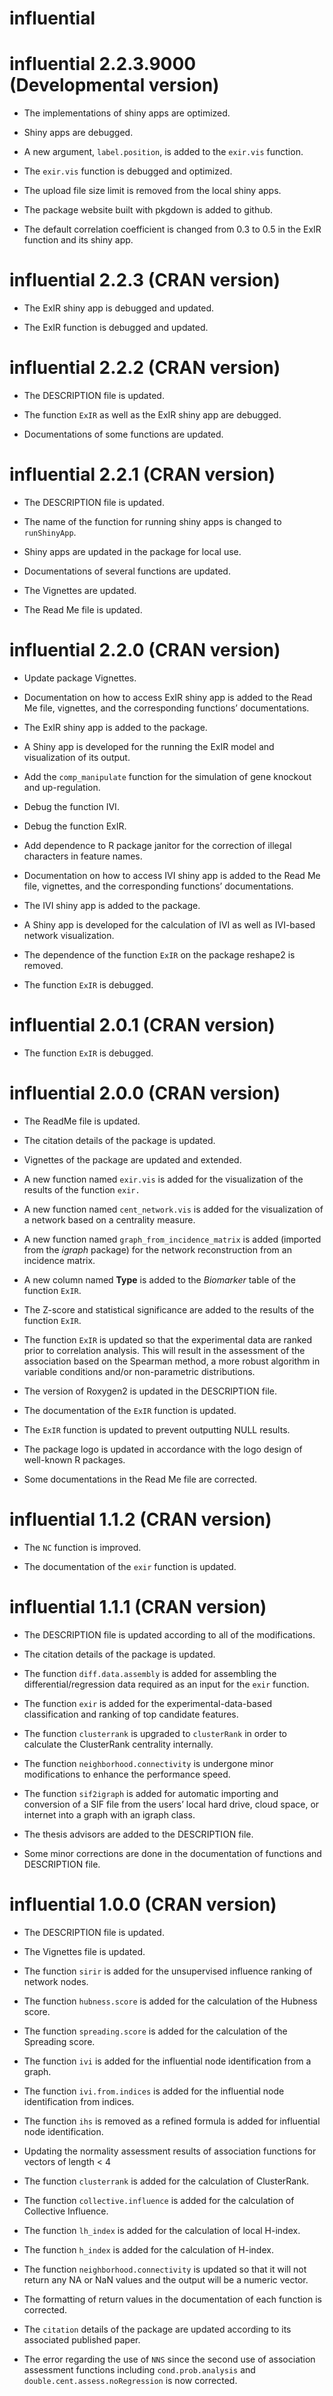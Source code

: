 influential
================

<!-- NEWS.md is generated from NEWS.Rmd. Please edit that file -->

# influential 2.2.3.9000 (Developmental version)

-   The implementations of shiny apps are optimized.

-   Shiny apps are debugged.

-   A new argument, `label.position`, is added to the `exir.vis`
    function.

-   The `exir.vis` function is debugged and optimized.

-   The upload file size limit is removed from the local shiny apps.

-   The package website built with pkgdown is added to github.

-   The default correlation coefficient is changed from 0.3 to 0.5 in
    the ExIR function and its shiny app.

# influential 2.2.3 (CRAN version)

-   The ExIR shiny app is debugged and updated.

-   The ExIR function is debugged and updated.

# influential 2.2.2 (CRAN version)

-   The DESCRIPTION file is updated.

-   The function `ExIR` as well as the ExIR shiny app are debugged.

-   Documentations of some functions are updated.

# influential 2.2.1 (CRAN version)

-   The DESCRIPTION file is updated.

-   The name of the function for running shiny apps is changed to
    `runShinyApp`.

-   Shiny apps are updated in the package for local use.

-   Documentations of several functions are updated.

-   The Vignettes are updated.

-   The Read Me file is updated.

# influential 2.2.0 (CRAN version)

-   Update package Vignettes.

-   Documentation on how to access ExIR shiny app is added to the Read
    Me file, vignettes, and the corresponding functions’ documentations.

-   The ExIR shiny app is added to the package.

-   A Shiny app is developed for the running the ExIR model and
    visualization of its output.

-   Add the `comp_manipulate` function for the simulation of gene
    knockout and up-regulation.

-   Debug the function IVI.

-   Debug the function ExIR.

-   Add dependence to R package janitor for the correction of illegal
    characters in feature names.

-   Documentation on how to access IVI shiny app is added to the Read Me
    file, vignettes, and the corresponding functions’ documentations.

-   The IVI shiny app is added to the package.

-   A Shiny app is developed for the calculation of IVI as well as
    IVI-based network visualization.

-   The dependence of the function `ExIR` on the package reshape2 is
    removed.

-   The function `ExIR` is debugged.

# influential 2.0.1 (CRAN version)

-   The function `ExIR` is debugged.

# influential 2.0.0 (CRAN version)

-   The ReadMe file is updated.

-   The citation details of the package is updated.

-   Vignettes of the package are updated and extended.

-   A new function named `exir.vis` is added for the visualization of
    the results of the function `exir.`

-   A new function named `cent_network.vis` is added for the
    visualization of a network based on a centrality measure.

-   A new function named `graph_from_incidence_matrix` is added
    (imported from the *igraph* package) for the network reconstruction
    from an incidence matrix.

-   A new column named **Type** is added to the *Biomarker* table of the
    function `ExIR`.

-   The Z-score and statistical significance are added to the results of
    the function `ExIR`.

-   The function `ExIR` is updated so that the experimental data are
    ranked prior to correlation analysis. This will result in the
    assessment of the association based on the Spearman method, a more
    robust algorithm in variable conditions and/or non-parametric
    distributions.

-   The version of Roxygen2 is updated in the DESCRIPTION file.

-   The documentation of the `ExIR` function is updated.

-   The `ExIR` function is updated to prevent outputting NULL results.

-   The package logo is updated in accordance with the logo design of
    well-known R packages.

-   Some documentations in the Read Me file are corrected.

# influential 1.1.2 (CRAN version)

-   The `NC` function is improved.

-   The documentation of the `exir` function is updated.

# influential 1.1.1 (CRAN version)

-   The DESCRIPTION file is updated according to all of the
    modifications.

-   The citation details of the package is updated.

-   The function `diff.data.assembly` is added for assembling the
    differential/regression data required as an input for the `exir`
    function.

-   The function `exir` is added for the experimental-data-based
    classification and ranking of top candidate features.

-   The function `clusterrank` is upgraded to `clusterRank` in order to
    calculate the ClusterRank centrality internally.

-   The function `neighborhood.connectivity` is undergone minor
    modifications to enhance the performance speed.

-   The function `sif2igraph` is added for automatic importing and
    conversion of a SIF file from the users’ local hard drive, cloud
    space, or internet into a graph with an igraph class.

-   The thesis advisors are added to the DESCRIPTION file.

-   Some minor corrections are done in the documentation of functions
    and DESCRIPTION file.

# influential 1.0.0 (CRAN version)

-   The DESCRIPTION file is updated.

-   The Vignettes file is updated.

-   The function `sirir` is added for the unsupervised influence ranking
    of network nodes.

-   The function `hubness.score` is added for the calculation of the
    Hubness score.

-   The function `spreading.score` is added for the calculation of the
    Spreading score.

-   The function `ivi` is added for the influential node identification
    from a graph.

-   The function `ivi.from.indices` is added for the influential node
    identification from indices.

-   The function `ihs` is removed as a refined formula is added for
    influential node identification.

-   Updating the normality assessment results of association functions
    for vectors of length &lt; 4

-   The function `clusterrank` is added for the calculation of
    ClusterRank.

-   The function `collective.influence` is added for the calculation of
    Collective Influence.

-   The function `lh_index` is added for the calculation of local
    H-index.

-   The function `h_index` is added for the calculation of H-index.

-   The function `neighborhood.connectivity` is updated so that it will
    not return any NA or NaN values and the output will be a numeric
    vector.

-   The formatting of return values in the documentation of each
    function is corrected.

-   The `citation` details of the package are updated according to its
    associated published paper.

-   The error regarding the use of `NNS` since the second use of
    association assessment functions including `cond.prob.analysis` and
    `double.cent.assess.noRegression` is now corrected.

